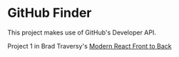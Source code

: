 # GitHub Finder

This project makes use of GitHub's Developer API.

Project 1 in Brad Traversy's [Modern React Front to Back](https://www.udemy.com/course/modern-react-front-to-back/)
